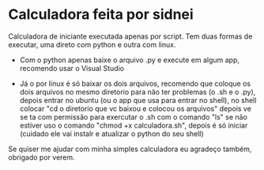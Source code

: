 # Calculadora feita por sidnei
 Calculadora de iniciante executada apenas por script.
 Tem duas formas de executar, uma direto com python e outra com linux.

- Com o python apenas baixe o arquivo .py e execute em algum app, recomendo usar o Visual Studio

- Já o por linux é só baixar os dois arquivos, recomendo que coloque os dois arquivos no mesmo diretorio para não ter problemas (o .sh e o .py), depois entrar no ubuntu (ou o app que usa para entrar no shell), no shell colocar "cd o diretorio que vc baixou e colocou os arquivos" depois ve se ta com permissão para exercutar o .sh com o comando "ls" se não estiver uso o comando "chmod +x calculadora.sh", depois é só iniciar (cuidado ele vai instalr e atualizar o python do seu shell)

Se quiser me ajudar com minha simples calculadora eu agradeço também, obrigado por verem.
